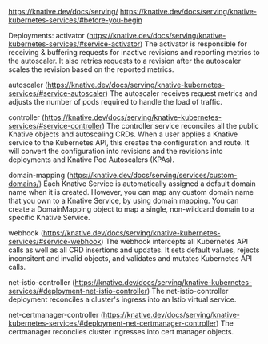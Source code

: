 https://knative.dev/docs/serving/
https://knative.dev/docs/serving/knative-kubernetes-services/#before-you-begin

Deployments:
activator (https://knative.dev/docs/serving/knative-kubernetes-services/#service-activator)
The activator is responsible for receiving & buffering requests for inactive revisions and reporting metrics to the autoscaler. It also retries requests to a revision after the autoscaler scales the revision based on the reported metrics.

autoscaler (https://knative.dev/docs/serving/knative-kubernetes-services/#service-autoscaler)
The autoscaler receives request metrics and adjusts the number of pods required to handle the load of traffic.

controller (https://knative.dev/docs/serving/knative-kubernetes-services/#service-controller)
The controller service reconciles all the public Knative objects and autoscaling CRDs. When a user applies a Knative service to the Kubernetes API, this creates the configuration and route. It will convert the configuration into revisions and the revisions into deployments and Knative Pod Autoscalers (KPAs).

domain-mapping (https://knative.dev/docs/serving/services/custom-domains/)
Each Knative Service is automatically assigned a default domain name when it is created. However, you can map any custom domain name that you own to a Knative Service, by using domain mapping. You can create a DomainMapping object to map a single, non-wildcard domain to a specific Knative Service.

webhook (https://knative.dev/docs/serving/knative-kubernetes-services/#service-webhook)
The webhook intercepts all Kubernetes API calls as well as all CRD insertions and updates. It sets default values, rejects inconsitent and invalid objects, and validates and mutates Kubernetes API calls.

net-istio-controller (https://knative.dev/docs/serving/knative-kubernetes-services/#deployment-net-istio-controller)
The net-istio-controller deployment reconciles a cluster's ingress into an Istio virtual service.

net-certmanager-controller (https://knative.dev/docs/serving/knative-kubernetes-services/#deployment-net-certmanager-controller)
The certmanager reconciles cluster ingresses into cert manager objects.

